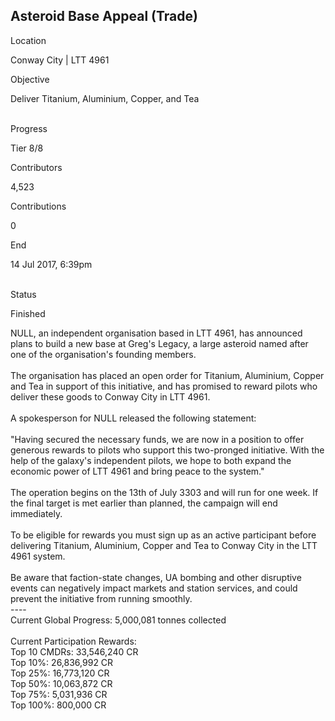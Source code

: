 ## Asteroid Base Appeal (Trade)

Location

Conway City \| LTT 4961

Objective

Deliver Titanium, Aluminium, Copper, and Tea

\
Progress

Tier 8/8

Contributors

4,523

Contributions

0

End

14 Jul 2017, 6:39pm

\
Status

Finished

NULL, an independent organisation based in LTT 4961, has announced plans
to build a new base at Greg\'s Legacy, a large asteroid named after one
of the organisation\'s founding members.\
\
The organisation has placed an open order for Titanium, Aluminium,
Copper and Tea in support of this initiative, and has promised to reward
pilots who deliver these goods to Conway City in LTT 4961.\
\
A spokesperson for NULL released the following statement:\
\
"Having secured the necessary funds, we are now in a position to offer
generous rewards to pilots who support this two-pronged initiative. With
the help of the galaxy\'s independent pilots, we hope to both expand the
economic power of LTT 4961 and bring peace to the system."\
\
The operation begins on the 13th of July 3303 and will run for one week.
If the final target is met earlier than planned, the campaign will end
immediately.\
\
To be eligible for rewards you must sign up as an active participant
before delivering Titanium, Aluminium, Copper and Tea to Conway City in
the LTT 4961 system.\
\
Be aware that faction-state changes, UA bombing and other disruptive
events can negatively impact markets and station services, and could
prevent the initiative from running smoothly.\
----\
Current Global Progress: 5,000,081 tonnes collected\
\
Current Participation Rewards:\
Top 10 CMDRs: 33,546,240 CR\
Top 10%: 26,836,992 CR\
Top 25%: 16,773,120 CR\
Top 50%: 10,063,872 CR\
Top 75%: 5,031,936 CR\
Top 100%: 800,000 CR
